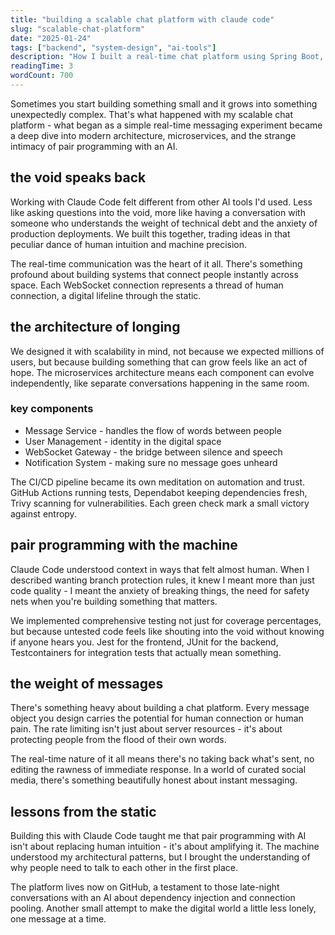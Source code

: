 ```yaml
---
title: "building a scalable chat platform with claude code"
slug: "scalable-chat-platform"
date: "2025-01-24"
tags: ["backend", "system-design", "ai-tools"]
description: "How I built a real-time chat platform using Spring Boot, React, and Claude Code as my pair programming partner"
readingTime: 3
wordCount: 700
---
```


Sometimes you start building something small and it grows into something unexpectedly complex. That's what happened with my scalable chat platform - what began as a simple real-time messaging experiment became a deep dive into modern architecture, microservices, and the strange intimacy of pair programming with an AI.

## the void speaks back

Working with Claude Code felt different from other AI tools I'd used. Less like asking questions into the void, more like having a conversation with someone who understands the weight of technical debt and the anxiety of production deployments. We built this together, trading ideas in that peculiar dance of human intuition and machine precision.

The real-time communication was the heart of it all. There's something profound about building systems that connect people instantly across space. Each WebSocket connection represents a thread of human connection, a digital lifeline through the static.

## the architecture of longing

We designed it with scalability in mind, not because we expected millions of users, but because building something that can grow feels like an act of hope. The microservices architecture means each component can evolve independently, like separate conversations happening in the same room.

### key components

- Message Service - handles the flow of words between people
- User Management - identity in the digital space
- WebSocket Gateway - the bridge between silence and speech
- Notification System - making sure no message goes unheard

The CI/CD pipeline became its own meditation on automation and trust. GitHub Actions running tests, Dependabot keeping dependencies fresh, Trivy scanning for vulnerabilities. Each green check mark a small victory against entropy.

## pair programming with the machine

Claude Code understood context in ways that felt almost human. When I described wanting branch protection rules, it knew I meant more than just code quality - I meant the anxiety of breaking things, the need for safety nets when you're building something that matters.

We implemented comprehensive testing not just for coverage percentages, but because untested code feels like shouting into the void without knowing if anyone hears you. Jest for the frontend, JUnit for the backend, Testcontainers for integration tests that actually mean something.

## the weight of messages

There's something heavy about building a chat platform. Every message object you design carries the potential for human connection or human pain. The rate limiting isn't just about server resources - it's about protecting people from the flood of their own words.

The real-time nature of it all means there's no taking back what's sent, no editing the rawness of immediate response. In a world of curated social media, there's something beautifully honest about instant messaging.

## lessons from the static

Building this with Claude Code taught me that pair programming with AI isn't about replacing human intuition - it's about amplifying it. The machine understood my architectural patterns, but I brought the understanding of why people need to talk to each other in the first place.

The platform lives now on GitHub, a testament to those late-night conversations with an AI about dependency injection and connection pooling. Another small attempt to make the digital world a little less lonely, one message at a time.